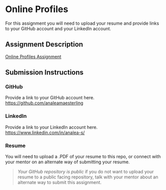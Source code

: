 # Online Profiles
For this assignment you will need to upload your resume and provide links to your GitHub account and your LinkedIn account.

## Assignment Description
[Online Profiles Assignment](https://education.launchcode.org/liftoff/modules/assignments/online-profiles)

## Submission Instructions
 
### GitHub
Provide a link to your GitHub account here.
https://github.com/analeamaesterling
 
### LinkedIn
Provide a link to your LinkedIn account here.
https://www.linkedin.com/in/analea-s/

### Resume
You will need to upload a .PDF of your resume to this repo, or connect with your mentor on an alternate way of submitting your resume.


> *Your GitHub repository is public* if you do not want to upload your resume to a public facing repository, talk with your mentor about an alternate way to submit this assignment.
